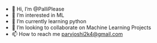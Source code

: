 - 👋 Hi, I’m @PalliPlease
- 👀 I’m interested in ML
- 🌱 I’m currently learning python
- 💞️ I’m looking to collaborate on Machine Learning Projects
- 📫 How to reach me parvjoshi2k4@gmail.com

<!---
PalliPlease/PalliPlease is a ✨ special ✨ repository because its `README.md` (this file) appears on your GitHub profile.
You can click the Preview link to take a look at your changes.
--->
